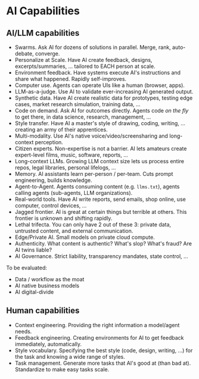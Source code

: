 # AI Capabilities

## AI/LLM capabilities

- Swarms. Ask AI for dozens of solutions in parallel. Merge, rank, auto-debate, converge.
- Personalize at Scale. Have AI create feedback, designs, excerpts/summaries, ... tailored to EACH person at scale.
- Environment feedback. Have systems execute AI's instructions and share what happened. Rapidly self-improves.
- Computer use. Agents can operate UIs like a human (browser, apps).
- LLM-as-a-judge. Use AI to validate ever-increasing AI generated output.
- Synthetic data. Have AI create realistic data for prototypes, testing edge cases, market research simulation, training data, ...
- Code on demand. Ask AI for outcomes directly. Agents code _on the fly_ to get there, in data science, research, management, ...
- Style transfer. Have AI a master's style of drawing, coding, writing, ... creating an army of their apprentices.
- Multi-modality. Use AI's native voice/video/screensharing and long-context perception.
- Citizen experts. Non-expertise is not a barrier. AI lets amateurs create expert-level films, music, software, reports, ...
- Long-context LLMs. Growing LLM context size lets us process entire repos, legal libraries, personal lifelogs, ...
- Memory. AI assistants learn per-person / per-team. Cuts prompt engineering, builds knowledge.
- Agent-to-Agent. Agents consuming content (e.g. `llms.txt`), agents calling agents (sub-agents, LLM organizations).
- Real-world tools. Have AI write reports, send emails, shop online, use computer, control devices, ...
- Jagged frontier. AI is great at certain things but terrible at others. This frontier is unknown and shifting rapidly.
- Lethal trifecta. You can only have 2 out of these 3: private data, untrusted content, and external communication.
- Edge/Private AI. Small models on private cloud compute.
- Authenticity. What content is authentic? What's slop? What's fraud? Are AI twins liable?
- AI Governance. Strict liability, transparency mandates, state control, ...

To be evaluated:

- Data / workflow as the moat
- AI native business models
- AI digital-divide

## Human capabilities

- Context engineering. Providing the right information a model/agent needs.
- Feedback engineering. Creating environments for AI to get feedback immediately, automatically.
- Style vocabulary. Specifying the best style (code, design, writing, ...) for the task and knowing a wide range of styles.
- Task management. Generate more tasks that AI's good at (than bad at). Standardize to make easy tasks scale.
